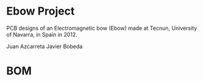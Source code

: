 # Ebow Project

PCB designs of an Electromagnetic bow (Ebow) made at Tecnun, University of Navarra, in Spain in 2012.

Juan Azcarreta
Javier Bobeda

# BOM
